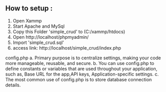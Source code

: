 ## How to setup :

1. Open Xammp
2. Start Apache and MySql
3. Copy this Folder 'simple_crud' to (C:/xammp/htdocs)
4. Open http://localhost/phpmyadmin/
5. Import 'simple_crud.sql'
6. access link: http://localhost/simple_crud/index.php



config.php
 a. Primary purpose is to centralize settings, making your code more manageable, reusable, and secure.
 b. You can use config.php to define constants or variables that are used throughout your application, such as, Base URL for the app,API keys, Application-specific settings.
 c. The most common use of config.php is to store database connection details.